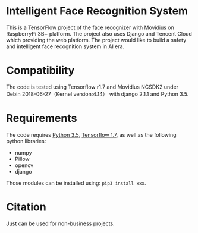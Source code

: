 # Intelligent Face Recognition System
This is a TensorFlow project of the face recognizer with Movidius on RaspberryPi 3B+ platform. The project also uses Django and Tencent Cloud which providing the web platform. The project would like to build a safety and intelligent face recognition system in AI era.

# Compatibility
The code is tested using Tensorflow r1.7 and Movidius NCSDK2 under Debin 2018-06-27（Kernel version:4.14） with django 2.1.1 and Python 3.5. 

# Requirements

The code requires [Python 3.5](https://www.python.org/download/releases/3.5/), [Tensorflow 1.7](https://www.tensorflow.org/install/), as well as the following python libraries: 

* numpy
* Pillow
* opencv
* django

Those modules can be installed using: `pip3 install xxx`.

# Citation

Just can be used for non-business projects. 

